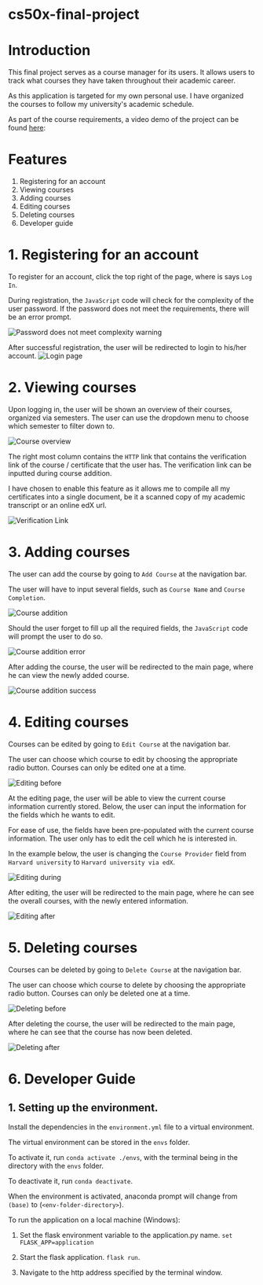 # cs50x-final-project
# Introduction
This final project serves as a course manager for its users. It allows users to track what courses they have taken throughout their academic career.

As this application is targeted for my own personal use. I have organized the courses to follow my university's academic schedule. 

As part of the course requirements, a video demo of the project can be found [here](https://www.youtube.com/embed/D-7KGnsUYRU?start=1): 


# Features
1. Registering for an account
2. Viewing courses
3. Adding courses
4. Editing courses
5. Deleting courses
6. Developer guide

# 1. Registering for an account 
To register for an account, click the top right of the page, where is says `Log In`.

During registration, the `JavaScript` code will check for the complexity of the user password. If the password does not meet the requirements, there will be an error prompt. 

![Password does not meet complexity warning](https://raw.githubusercontent.com/AhmadHatziq/cs50x-final-project/master/screenshots/invalid_password.PNG)

After successful registration, the user will be redirected to login to his/her account.
![Login page](https://raw.githubusercontent.com/AhmadHatziq/cs50x-final-project/master/screenshots/successful_account_creation.PNG)

# 2. Viewing courses
Upon logging in, the user will be shown an overview of their courses, organized via semesters. The user can use the dropdown menu to choose which semester to filter down to. 

![Course overview](https://raw.githubusercontent.com/AhmadHatziq/cs50x-final-project/master/screenshots/course_overview.PNG)

The right most column contains the `HTTP` link that contains the verification link of the course / certificate that the user has. The verification link can be inputted during course addition.

I have chosen to enable this feature as it allows me to compile all my certificates into a single document, be it a scanned copy of my academic transcript or an online edX url.

![Verification Link](https://raw.githubusercontent.com/AhmadHatziq/cs50x-final-project/master/screenshots/verification_link.jpg)

# 3. Adding courses
The user can add the course by going to `Add Course` at the navigation bar.

The user will have to input several fields, such as `Course Name` and `Course Completion`.

![Course addition](https://raw.githubusercontent.com/AhmadHatziq/cs50x-final-project/master/screenshots/successful_add.PNG)

Should the user forget to fill up all the required fields, the `JavaScript` code will prompt the user to do so.

![Course addition error](https://raw.githubusercontent.com/AhmadHatziq/cs50x-final-project/master/screenshots/unsuccessful_add.PNG)

After adding the course, the user will be redirected to the main page, where he can view the newly added course.

![Course addition success](https://raw.githubusercontent.com/AhmadHatziq/cs50x-final-project/master/screenshots/course_added.PNG)


# 4. Editing courses
Courses can be edited by going to `Edit Course` at the navigation bar. 

The user can choose which course to edit by choosing the appropriate radio button. Courses can only be edited one at a time.

![Editing before](https://raw.githubusercontent.com/AhmadHatziq/cs50x-final-project/master/screenshots/edit_before.PNG)

At the editing page, the user will be able to view the current course information currently stored. Below, the user can input the information for the fields which he wants to edit. 

For ease of use, the fields have been pre-populated with the current course information. The user only has to edit the cell which he is interested in.

In the example below, the user is changing the `Course Provider` field from `Harvard university` to `Harvard university via edX`.

![Editing during](https://raw.githubusercontent.com/AhmadHatziq/cs50x-final-project/master/screenshots/edit_during.PNG)

After editing, the user will be redirected to the main page, where he can see the overall courses, with the newly entered information.

![Editing after](https://raw.githubusercontent.com/AhmadHatziq/cs50x-final-project/master/screenshots/edit_after.PNG)

# 5. Deleting courses
Courses can be deleted by going to `Delete Course` at the navigation bar.

The user can choose which course to delete by choosing the appropriate radio button. Courses can only be deleted one at a time.

![Deleting before](https://raw.githubusercontent.com/AhmadHatziq/cs50x-final-project/master/screenshots/delete_before.PNG)

After deleting the course, the user will be redirected to the main page, where he can see that the course has now been deleted.

![Deleting after](https://raw.githubusercontent.com/AhmadHatziq/cs50x-final-project/master/screenshots/delete_after.PNG)

# 6. Developer Guide

## 1. Setting up the environment.

Install the dependencies in the `environment.yml` file to a virtual environment.

The virtual environment can be stored in the `envs` folder.

To activate it, run `conda activate ./envs`, with the terminal being in the directory with the `envs` folder.

To deactivate it, run `conda deactivate`.

When the environment is activated, anaconda prompt will change from `(base)` to (`<env-folder-directory>`).

To run the application on a local machine (Windows):

1. Set the flask environment variable to the application.py name.
`set FLASK_APP=application`

2. Start the flask application.
`flask run`.

3. Navigate to the http address specified by the terminal window. 











